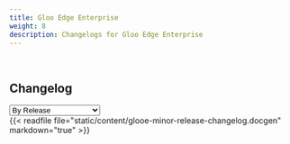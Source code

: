 ```yaml
---
title: Gloo Edge Enterprise
weight: 8
description: Changelogs for Gloo Edge Enterprise
---
```


<br>
<script>
const render = function (template) {
    let htmlToSet;
    const node = document.querySelector("#changelogdiv");
    if (!node) return;
    if (template === "chronological"){
    htmlToSet = `{{< readfile file="static/content/glooe-changelog.docgen" markdown="true" >}}`;
    }
    else if (template === "minor-release"){
        htmlToSet = `{{< readfile file="static/content/glooe-minor-release-changelog.docgen" markdown="true" >}}`;
    }
    node.innerHTML = htmlToSet;
}
</script>

## Changelog
<select name="type" id="select-type" onchange="javascript:render(this.value);">
    <option value="minor-release">By Release</option>
    <option value="chronological">By Chronological Order</option>
</select>
<div id="changelogdiv">
{{< readfile file="static/content/glooe-minor-release-changelog.docgen" markdown="true" >}}
</div>


